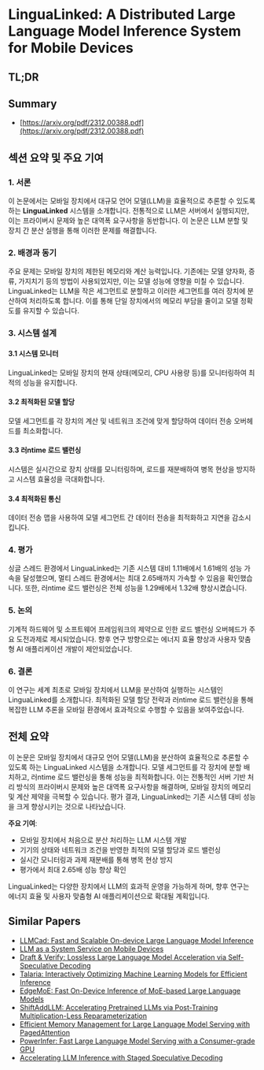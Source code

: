 # LinguaLinked: A Distributed Large Language Model Inference System for Mobile Devices
## TL;DR
## Summary
- [https://arxiv.org/pdf/2312.00388.pdf](https://arxiv.org/pdf/2312.00388.pdf)

## 섹션 요약 및 주요 기여 
### 1. 서론
이 논문에서는 모바일 장치에서 대규모 언어 모델(LLM)을 효율적으로 추론할 수 있도록 하는 **LinguaLinked** 시스템을 소개합니다. 전통적으로 LLM은 서버에서 실행되지만, 이는 프라이버시 문제와 높은 대역폭 요구사항을 동반합니다. 이 논문은 LLM 분할 및 장치 간 분산 실행을 통해 이러한 문제를 해결합니다.

### 2. 배경과 동기
주요 문제는 모바일 장치의 제한된 메모리와 계산 능력입니다. 기존에는 모델 양자화, 증류, 가지치기 등의 방법이 사용되었지만, 이는 모델 성능에 영향을 미칠 수 있습니다. LinguaLinked는 LLM을 작은 세그먼트로 분할하고 이러한 세그먼트를 여러 장치에 분산하여 처리하도록 합니다. 이를 통해 단일 장치에서의 메모리 부담을 줄이고 모델 정확도를 유지할 수 있습니다.

### 3. 시스템 설계
#### 3.1 시스템 모니터
LinguaLinked는 모바일 장치의 현재 상태(메모리, CPU 사용량 등)를 모니터링하여 최적의 성능을 유지합니다.
#### 3.2 최적화된 모델 할당
모델 세그먼트를 각 장치의 계산 및 네트워크 조건에 맞게 할당하여 데이터 전송 오버헤드를 최소화합니다.
#### 3.3 러ntime 로드 밸런싱
시스템은 실시간으로 장치 상태를 모니터링하며, 로드를 재분배하여 병목 현상을 방지하고 시스템 효율성을 극대화합니다.
#### 3.4 최적화된 통신
데이터 전송 맵을 사용하여 모델 세그먼트 간 데이터 전송을 최적화하고 지연을 감소시킵니다.

### 4. 평가
싱글 스레드 환경에서 LinguaLinked는 기존 시스템 대비 1.11배에서 1.61배의 성능 가속을 달성했으며, 멀티 스레드 환경에서는 최대 2.65배까지 가속할 수 있음을 확인했습니다. 또한, 러ntime 로드 밸런싱은 전체 성능을 1.29배에서 1.32배 향상시켰습니다.

### 5. 논의
기계적 하드웨어 및 소프트웨어 프레임워크의 제약으로 인한 로드 밸런싱 오버헤드가 주요 도전과제로 제시되었습니다. 향후 연구 방향으로는 에너지 효율 향상과 사용자 맞춤형 AI 애플리케이션 개발이 제안되었습니다.

### 6. 결론
이 연구는 세계 최초로 모바일 장치에서 LLM을 분산하여 실행하는 시스템인 LinguaLinked를 소개합니다. 최적화된 모델 할당 전략과 러ntime 로드 밸런싱을 통해 복잡한 LLM 추론을 모바일 환경에서 효과적으로 수행할 수 있음을 보여주었습니다.

## 전체 요약
이 논문은 모바일 장치에서 대규모 언어 모델(LLM)을 분산하여 효율적으로 추론할 수 있도록 하는 LinguaLinked 시스템을 소개합니다. 모델 세그먼트를 각 장치에 분할 배치하고, 러ntime 로드 밸런싱을 통해 성능을 최적화합니다. 이는 전통적인 서버 기반 처리 방식의 프라이버시 문제와 높은 대역폭 요구사항을 해결하며, 모바일 장치의 메모리 및 계산 제약을 극복할 수 있습니다. 평가 결과, LinguaLinked는 기존 시스템 대비 성능을 크게 향상시키는 것으로 나타났습니다.

**주요 기여**:
- 모바일 장치에서 처음으로 분산 처리하는 LLM 시스템 개발
- 기기의 상태와 네트워크 조건을 반영한 최적의 모델 할당과 로드 밸런싱
- 실시간 모니터링과 과제 재분배를 통해 병목 현상 방지
- 평가에서 최대 2.65배 성능 향상 확인

LinguaLinked는 다양한 장치에서 LLM의 효과적 운영을 가능하게 하며, 향후 연구는 에너지 효율 및 사용자 맞춤형 AI 애플리케이션으로 확대될 계획입니다.

## Similar Papers
- [LLMCad: Fast and Scalable On-device Large Language Model Inference](2309.04255.md)
- [LLM as a System Service on Mobile Devices](2403.11805.md)
- [Draft & Verify: Lossless Large Language Model Acceleration via Self-Speculative Decoding](2309.08168.md)
- [Talaria: Interactively Optimizing Machine Learning Models for Efficient Inference](2404.03085.md)
- [EdgeMoE: Fast On-Device Inference of MoE-based Large Language Models](2308.14352.md)
- [ShiftAddLLM: Accelerating Pretrained LLMs via Post-Training Multiplication-Less Reparameterization](2406.05981.md)
- [Efficient Memory Management for Large Language Model Serving with PagedAttention](2309.06180.md)
- [PowerInfer: Fast Large Language Model Serving with a Consumer-grade GPU](2312.12456.md)
- [Accelerating LLM Inference with Staged Speculative Decoding](2308.04623.md)
